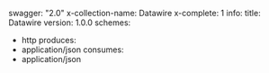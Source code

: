 swagger: "2.0"
x-collection-name: Datawire
x-complete: 1
info:
  title: Datawire
  version: 1.0.0
schemes:
- http
produces:
- application/json
consumes:
- application/json